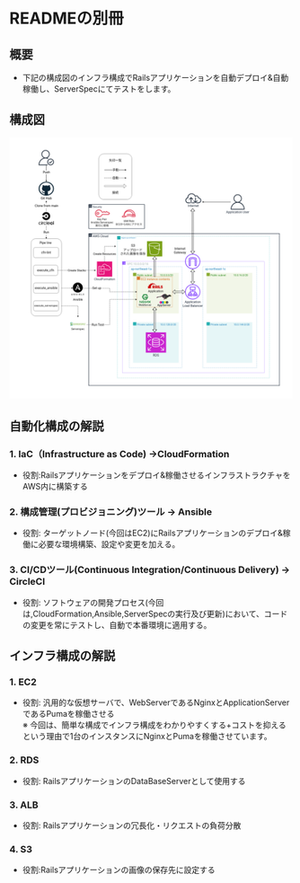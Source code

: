 # READMEの別冊
## 概要
* 下記の構成図のインフラ構成でRailsアプリケーションを自動デプロイ&自動稼働し、ServerSpecにてテストをします。

## 構成図

![](../lecture13/images/01_AWS_Architecture_Diagram.png)

## 自動化構成の解説
### 1. **IaC（Infrastructure as Code)**  →**CloudFormation**

* 役割:Railsアプリケーションをデプロイ&稼働させるインフラストラクチャをAWS内に構築する

### 2. **構成管理(プロビジョニング)ツール** → **Ansible**

* 役割: ターゲットノード(今回はEC2)にRailsアプリケーションのデプロイ&稼働に必要な環境構築、設定や変更を加える。

### 3. **CI/CDツール(Continuous Integration/Continuous Delivery)** → **CircleCI**
* 役割:  ソフトウェアの開発プロセス(今回は,CloudFormation,Ansible,ServerSpecの実行及び更新)において、コードの変更を常にテストし、自動で本番環境に適用する。

## インフラ構成の解説

### 1. EC2
* 役割: 汎用的な仮想サーバで、WebServerであるNginxとApplicationServerであるPumaを稼働させる<br>※ 今回は、簡単な構成でインフラ構成をわかりやすくする+コストを抑えるという理由で1台のインスタンスにNginxとPumaを稼働させています。

### 2. RDS
* 役割: RailsアプリケーションのDataBaseServerとして使用する

### 3. ALB
* 役割: Railsアプリケーションの冗長化・リクエストの負荷分散

### 4. S3
* 役割:Railsアプリケーションの画像の保存先に設定する
